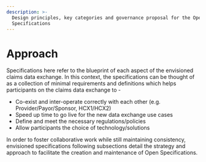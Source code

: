 ```yaml
---
description: >-
  Design principles, key categories and governance proposal for the Open
  Specifications
---
```


# Approach

Specifications here refer to the blueprint of each aspect of the envisioned claims data exchange. In this context, the specifications can be thought of as a collection of minimal requirements and definitions which helps participants on the claims data exchange to -

* Co-exist and inter-operate correctly with each other (e.g. Provider/Payor/Sponsor, HCX1/HCX2)
* Speed up time to go live for the new data exchange use cases
* Define and meet the necessary regulations/policies
* Allow participants the choice of technology/solutions

In order to foster collaborative work while still maintaining consistency, envisioned specifications following subsections detail the strategy and approach to facilitate the creation and maintenance of Open Specifications.&#x20;
